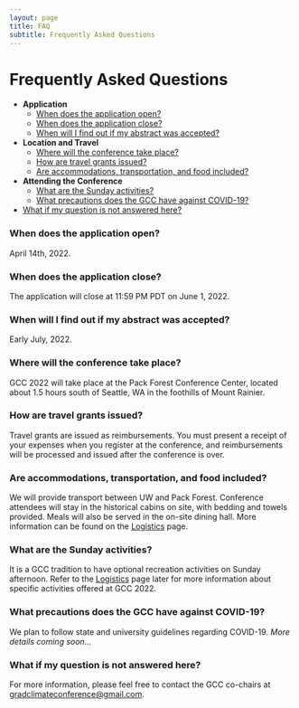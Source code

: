 ```yaml
---
layout: page
title: FAQ
subtitle: Frequently Asked Questions
---
```


# Frequently Asked Questions
- __Application__
    - [When does the application open?](#when-does-the-application-open)
    - [When does the application close?](#when-does-the-application-close)
    - [When will I find out if my abstract was accepted?](#when-will-i-find-out-if-my-abstract-was-accepted)
- __Location and Travel__
    - [Where will the conference take place?](#where-will-the-conference-take-place)
    - [How are travel grants issued?](#how-are-travel-grants-issued)
    - [Are accommodations, transportation, and food included?](#are-accommodations-transportation-and-food-included)
- __Attending the Conference__
    - [What are the Sunday activities?](#what-are-the-sunday-activities)
    - [What precautions does the GCC have against COVID-19?](#what-precautions-does-the-gcc-have-against-covid-19)
- [What if my question is not answered here?](#what-if-my-question-is-not-answered-here)


### When does the application open?

April 14th, 2022.

### When does the application close?

The application will close at 11:59 PM PDT on June 1, 2022.

### When will I find out if my abstract was accepted?

Early July, 2022.

### Where will the conference take place?

GCC 2022 will take place at the Pack Forest Conference Center, located about 1.5 hours south of Seattle, WA in the foothills of Mount Rainier. 

### How are travel grants issued?

Travel grants are issued as reimbursements. You must present a receipt of your expenses when you register at the conference, and reimbursements will be processed and issued after the conference is over.

### Are accommodations, transportation, and food included?

We will provide transport between UW and Pack Forest. Conference attendees will stay in the historical cabins on site, with bedding and towels provided. Meals will also be served in the on-site dining hall. More information can be found on the [Logistics]("logistics") page.

### What are the Sunday activities?

It is a GCC tradition to have optional recreation activities on Sunday afternoon. Refer to the [Logistics]("logistics") page later for more information about specific activities offered at GCC 2022.

### What precautions does the GCC have against COVID-19?

We plan to follow state and university guidelines regarding COVID-19. _More details coming soon..._

### What if my question is not answered here?

For more information, please feel free to contact the GCC co-chairs at gradclimateconference@gmail.com.